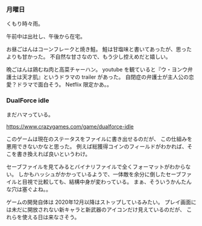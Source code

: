 ### 月曜日

くもり時々雨。

午前中は出社し、午後から在宅。

お昼ごはんはコーンフレークと焼き鮭。
鮭は甘塩味と書いてあったが、思ったよりも甘かった。
不自然な甘さなので、もう少し控えめだと嬉しい。

晩ごはんは鶏むね肉と高菜チャーハン。
youtube を観ていると『ウ・ヨンウ弁護士は天才肌』というドラマの trailer があった。
自閉症の弁護士が主人公の恋愛？ドラマで面白そう。
Netflix 限定かあ。。

### DualForce idle

まだハマっている。

https://www.crazygames.com/game/dualforce-idle

このゲームは現在のステータスをファイルに書き出せるのだが、
この仕組みを悪用できないかなと思った。
例えば総獲得コインのフィールドがわかれば、そこを書き換えれば良いというわけ。

セーブファイルを見てみるとバイナリファイルで全くフォーマットがわからない。
しかもハッシュがかかっているようで、一体敵を余分に倒したセーブファイルと目視で比較しても、結構中身が変わっている。
まぁ、そういうかんたんな穴は塞ぐよね。。

ゲームの開発自体は 2020年12月以降はストップしているみたい。
プレイ画面には未だに開放されない新キャラと新武器のアイコンだけ見えているのだが、
これらを使える日は来なさそう。